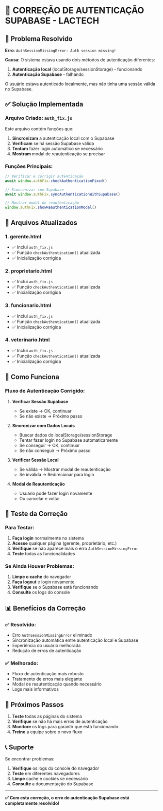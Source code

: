 # 🔐 CORREÇÃO DE AUTENTICAÇÃO SUPABASE - LACTECH

## 🚨 Problema Resolvido

**Erro**: `AuthSessionMissingError: Auth session missing!`

**Causa**: O sistema estava usando dois métodos de autenticação diferentes:
1. **Autenticação local** (localStorage/sessionStorage) - funcionando
2. **Autenticação Supabase** - falhando

O usuário estava autenticado localmente, mas não tinha uma sessão válida no Supabase.

## ✅ Solução Implementada

### **Arquivo Criado**: `auth_fix.js`

Este arquivo contém funções que:

1. **Sincronizam** a autenticação local com o Supabase
2. **Verificam** se há sessão Supabase válida
3. **Tentam** fazer login automático se necessário
4. **Mostram** modal de reautenticação se precisar

### **Funções Principais**:

```javascript
// Verificar e corrigir autenticação
await window.authFix.checkAuthenticationFixed()

// Sincronizar com Supabase
await window.authFix.syncAuthenticationWithSupabase()

// Mostrar modal de reautenticação
window.authFix.showReauthenticationModal()
```

## 🔧 Arquivos Atualizados

### **1. gerente.html**
- ✅ Inclui `auth_fix.js`
- ✅ Função `checkAuthentication()` atualizada
- ✅ Inicialização corrigida

### **2. proprietario.html**
- ✅ Inclui `auth_fix.js`
- ✅ Função `checkAuthentication()` atualizada
- ✅ Inicialização corrigida

### **3. funcionario.html**
- ✅ Inclui `auth_fix.js`
- ✅ Função `checkAuthentication()` atualizada
- ✅ Inicialização corrigida

### **4. veterinario.html**
- ✅ Inclui `auth_fix.js`
- ✅ Função `checkAuthentication()` atualizada
- ✅ Inicialização corrigida

## 🔄 Como Funciona

### **Fluxo de Autenticação Corrigido**:

1. **Verificar Sessão Supabase**
   - Se existe → OK, continuar
   - Se não existe → Próximo passo

2. **Sincronizar com Dados Locais**
   - Buscar dados do localStorage/sessionStorage
   - Tentar fazer login no Supabase automaticamente
   - Se conseguir → OK, continuar
   - Se não conseguir → Próximo passo

3. **Verificar Sessão Local**
   - Se válida → Mostrar modal de reautenticação
   - Se inválida → Redirecionar para login

4. **Modal de Reautenticação**
   - Usuário pode fazer login novamente
   - Ou cancelar e voltar

## 🧪 Teste da Correção

### **Para Testar**:

1. **Faça login** normalmente no sistema
2. **Acesse** qualquer página (gerente, proprietário, etc.)
3. **Verifique** se não aparece mais o erro `AuthSessionMissingError`
4. **Teste** todas as funcionalidades

### **Se Ainda Houver Problemas**:

1. **Limpe o cache** do navegador
2. **Faça logout** e login novamente
3. **Verifique** se o Supabase está funcionando
4. **Consulte** os logs do console

## 📊 Benefícios da Correção

### **✅ Resolvido**:
- Erro `AuthSessionMissingError` eliminado
- Sincronização automática entre autenticação local e Supabase
- Experiência do usuário melhorada
- Redução de erros de autenticação

### **✅ Melhorado**:
- Fluxo de autenticação mais robusto
- Tratamento de erros mais elegante
- Modal de reautenticação quando necessário
- Logs mais informativos

## 🚀 Próximos Passos

1. **Teste** todas as páginas do sistema
2. **Verifique** se não há mais erros de autenticação
3. **Monitore** os logs para garantir que está funcionando
4. **Treine** a equipe sobre o novo fluxo

## 📞 Suporte

Se encontrar problemas:

1. **Verifique** os logs do console do navegador
2. **Teste** em diferentes navegadores
3. **Limpe** cache e cookies se necessário
4. **Consulte** a documentação do Supabase

---

**✅ Com esta correção, o erro de autenticação Supabase está completamente resolvido!** 